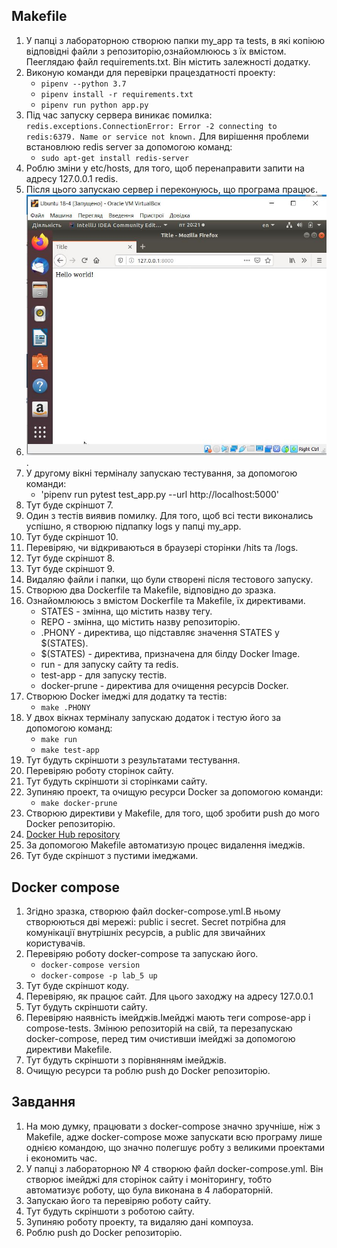 ## Makefile ##
1. У папці з лабораторною створюю папки my_app та tests, в які копіюю відповідні файли з репозиторію,ознайомлююсь з їх вмістом. Пееглядаю файл requirements.txt. Він містить залежності додатку.
2. Виконую команди для перевірки працездатності проекту:
   - `pipenv --python 3.7`
   - `pipenv install -r requirements.txt`
   - `pipenv run python app.py`
3. Під час запуску сервера виникає помилка: `redis.exceptions.ConnectionError: Error -2 connecting to redis:6379. Name or service not known.` Для вирішення проблеми встановлюю redis server за допомогою команд:
   -  `sudo apt-get install redis-server`  
4. Роблю зміни у etc/hosts, для того, щоб перенаправити запити на адресу 127.0.0.1 redis.
5. Після цього запускаю сервер і переконуюсь, що програма працює.
6. ![screenshot6](https://github.com/IK-31-hashchenko/IK_31_hashchenko/blob/master/screenshot4.JPG).
7. У другому вікні терміналу запускаю тестування, за допомогою команди:
   -  'pipenv run pytest test_app.py --url http://localhost:5000'
8. Тут буде скріншот 7.
9. Один з тестів виявив помилку. Для того, щоб всі тести виконались успішно, я створюю підпапку logs у папці my_app. 
10. Тут буде скріншот 10.
11. Перевіряю, чи відкриваються в браузері сторінки /hits та /logs.
12. Тут буде скріншот 8.
13. Тут буде скріншот 9.
14. Видаляю файли і папки, що були створені після тестового запуску.
15. Створюю два Dockerfile та Makefile, відповідно до зразка.
16. Ознайомлююсь з вмістом Dockerfile та Makefile, їх директивами.
    - STATES - змінна, що містить назву тегу.
    - REPO - змінна, що містить назву репозиторію.
    - .PHONY - директива, що підставляє значення STATES у $(STATES).
    - $(STATES) - директива, призначена для білду Docker Image.
    - run - для запуску сайту та redis.
    - test-app - для запуску тестів.
    - docker-prune - директива для очищення ресурсів Docker.
17. Створюю Docker імеджі для додатку та тестів:
    - `make .PHONY`
18. У двох вікнах терміналу запускаю додаток і тестую його за допомогою команд:
    - `make run`
    - `make test-app`
19. Тут будуть скріншоти з результатами тестування.
20. Перевіряю роботу сторінок сайту.
21. Тут будуть скріншоти зі сторінками сайту.
22. Зупиняю проект, та очищую ресурси Docker за допомогою команди:
    - `make docker-prune`
23. Створюю директиви у Makefile, для того, щоб зробити push до мого Docker репозиторію.
24. [Docker Hub repository](https://hub.docker.com/repository/docker/hashchenko/lab_5)
25. За допомогою Makefile автоматизую процес видалення імеджів.
26. Тут буде скріншот з пустими імеджами.
## Docker compose ##
1. Згідно зразка, створюю файл docker-compose.yml.В ньому створюються дві мережі: public і secret. Secret потрібна для комунікації внутрішніх ресурсів, а public для звичайних користувачів.
2. Перевіряю роботу docker-compose та запускаю його.
    - `docker-compose version`
    - `docker-compose -p lab_5 up`
3. Тут буде скріншот коду.
4. Перевіряю, як працює сайт. Для цього заходжу на адресу 127.0.0.1
5. Тут будуть скріншоти сайту.
6. Перевіряю наявність імейджів.Імейджі мають теги compose-app і compose-tests. Змінюю репозиторій на свій, та перезапускаю docker-compose, перед тим очистивши імейджі за допомогою директиви Makefile.
7. Тут будуть скріншоти з порівнянням імейджів.
8. Очищую ресурси та роблю push до Docker репозиторію.
## Завдання ##
1. На мою думку, працювати з docker-compose значно зручніше, ніж з Makefile, адже docker-compose може запускати всю програму лише однією командою, що значно полегшує робту з великими проектами і економить час.
2. У папці з лабораторною № 4 створюю файл docker-compose.yml. Він створює імейджі для сторінок сайту і моніторингу, тобто автоматизує роботу, що була виконана в 4 лабораторній.
3. Запускаю його та перевіряю роботу сайту.
4. Тут будуть скріншоти з роботою сайту.
5. Зупиняю роботу проекту, та видаляю дані компоуза.
6. Роблю push до Docker репозиторію.


